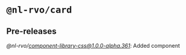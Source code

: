 # `@nl-rvo/card`

## Pre-releases

*@nl-rvo/component-library-css@1.0.0-alpha.361*:
Added component
